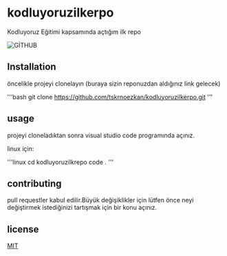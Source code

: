 # kodluyoruzilkerpo
Kodluyoruz Eğitimi kapsamında açtığım ilk repo

![GİTHUB](github.png)

## Installation
öncelikle projeyi clonelayın (buraya sizin reponuzdan aldığınız link gelecek)

'''bash
git clone https://github.com/tskrnoezkan/kodluyoruzilkerpo.git
'''
## usage
projeyi cloneladıktan sonra visual studio code programında açınız.

linux için:

'''linux
cd kodluyoruzilkrepo
code .
'''
## contributing 
pull requestler kabul edilir.Büyük değişiklikler için lütfen önce neyi değiştirmek istediğinizi tartışmak için bir konu açınız.

## license
[MIT](https://chooselicense.com/license/mit/)
